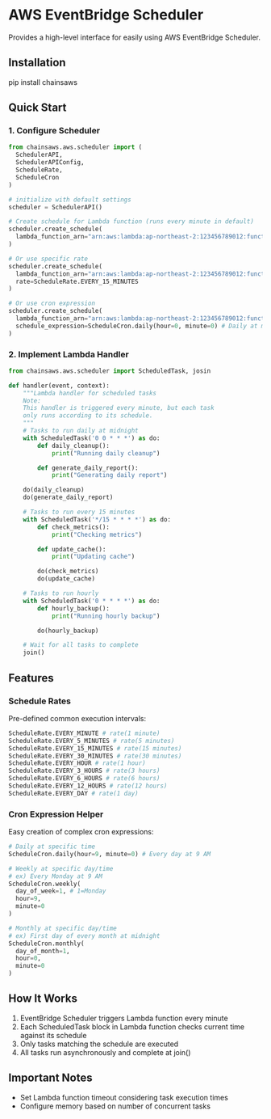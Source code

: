 # AWS EventBridge Scheduler

Provides a high-level interface for easily using AWS EventBridge Scheduler.

## Installation

pip install chainsaws

## Quick Start

### 1. Configure Scheduler

```python
from chainsaws.aws.scheduler import (
  SchedulerAPI,
  SchedulerAPIConfig,
  ScheduleRate,
  ScheduleCron
)

# initialize with default settings
scheduler = SchedulerAPI()

# Create schedule for Lambda function (runs every minute in default)
scheduler.create_schedule(
  lambda_function_arn="arn:aws:lambda:ap-northeast-2:123456789012:function:my-scheduler"
)

# Or use specific rate
scheduler.create_schedule(
  lambda_function_arn="arn:aws:lambda:ap-northeast-2:123456789012:function:my-scheduler",
  rate=ScheduleRate.EVERY_15_MINUTES
)

# Or use cron expression
scheduler.create_schedule(
  lambda_function_arn="arn:aws:lambda:ap-northeast-2:123456789012:function:my-scheduler",
  schedule_expression=ScheduleCron.daily(hour=0, minute=0) # Daily at midnight
)
```

### 2. Implement Lambda Handler

```python
from chainsaws.aws.scheduler import ScheduledTask, josin

def handler(event, context):
    """Lambda handler for scheduled tasks
    Note:
    This handler is triggered every minute, but each task
    only runs according to its schedule.
    """
    # Tasks to run daily at midnight
    with ScheduledTask('0 0 * * *') as do:
        def daily_cleanup():
            print("Running daily cleanup")

        def generate_daily_report():
            print("Generating daily report")

    do(daily_cleanup)
    do(generate_daily_report)

    # Tasks to run every 15 minutes
    with ScheduledTask('*/15 * * * *') as do:
        def check_metrics():
            print("Checking metrics")

        def update_cache():
            print("Updating cache")

        do(check_metrics)
        do(update_cache)

    # Tasks to run hourly
    with ScheduledTask('0 * * * *') as do:
        def hourly_backup():
            print("Running hourly backup")

        do(hourly_backup)

    # Wait for all tasks to complete
    join()
```

## Features

### Schedule Rates

Pre-defined common execution intervals:

```python
ScheduleRate.EVERY_MINUTE # rate(1 minute)
ScheduleRate.EVERY_5_MINUTES # rate(5 minutes)
ScheduleRate.EVERY_15_MINUTES # rate(15 minutes)
ScheduleRate.EVERY_30_MINUTES # rate(30 minutes)
ScheduleRate.EVERY_HOUR # rate(1 hour)
ScheduleRate.EVERY_3_HOURS # rate(3 hours)
ScheduleRate.EVERY_6_HOURS # rate(6 hours)
ScheduleRate.EVERY_12_HOURS # rate(12 hours)
ScheduleRate.EVERY_DAY # rate(1 day)
```

### Cron Expression Helper

Easy creation of complex cron expressions:

```python
# Daily at specific time
ScheduleCron.daily(hour=9, minute=0) # Every day at 9 AM

# Weekly at specific day/time
# ex) Every Monday at 9 AM
ScheduleCron.weekly(
  day_of_week=1, # 1=Monday
  hour=9,
  minute=0
)

# Monthly at specific day/time
# ex) First day of every month at midnight
ScheduleCron.monthly(
  day_of_month=1,
  hour=0,
  minute=0
)
```

## How It Works

1. EventBridge Scheduler triggers Lambda function every minute
2. Each ScheduledTask block in Lambda function checks current time against its schedule
3. Only tasks matching the schedule are executed
4. All tasks run asynchronously and complete at join()

## Important Notes

- Set Lambda function timeout considering task execution times
- Configure memory based on number of concurrent tasks
